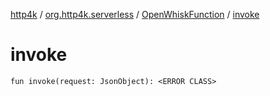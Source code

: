 [http4k](../../index.md) / [org.http4k.serverless](../index.md) / [OpenWhiskFunction](index.md) / [invoke](./invoke.md)

# invoke

`fun invoke(request: JsonObject): <ERROR CLASS>`